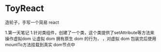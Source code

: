 # ToyReact
 造轮子，手写一个简易 react

 1.第一天笔记
    1.针对类组件，创建了一个类，这个类提供了setAttribute等方法来操作虚拟dom
    让虚拟 dom 拥有原生 dom 的行为，
    ，对虚拟 dom 包装完后使用 mountTo方法挂载到真实 dom节点中
